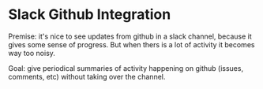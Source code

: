 # Slack Github Integration

Premise: it's nice to see updates from github in a slack channel, because it gives some sense of progress. But when thers is a lot of activity it becomes way too noisy.

Goal: give periodical summaries of activity happening on github (issues, comments, etc) without taking over the channel.
